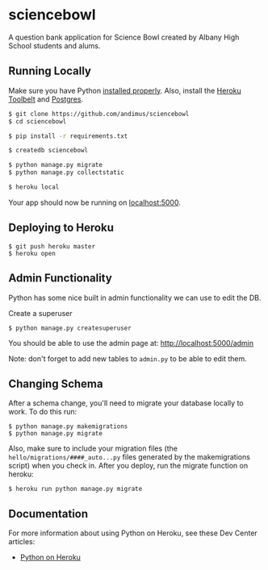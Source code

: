 # sciencebowl

A question bank application for Science Bowl created by Albany High School students and alums.

## Running Locally

Make sure you have Python [installed properly](http://install.python-guide.org).  Also, install the [Heroku Toolbelt](https://toolbelt.heroku.com/) and [Postgres](https://devcenter.heroku.com/articles/heroku-postgresql#local-setup).

```sh
$ git clone https://github.com/andimus/sciencebowl
$ cd sciencebowl

$ pip install -r requirements.txt

$ createdb sciencebowl

$ python manage.py migrate
$ python manage.py collectstatic

$ heroku local
```

Your app should now be running on [localhost:5000](http://localhost:5000/).

## Deploying to Heroku

```
$ git push heroku master
$ heroku open
```

## Admin Functionality
Python has some nice built in admin functionality we can use to edit the DB.

Create a superuser
```
$ python manage.py createsuperuser
```

You should be able to use the admin page at: [http://localhost:5000/admin](http://localhost:5000/admin)

Note: don't forget to add new tables to `admin.py` to be able to edit them.

## Changing Schema
After a schema change, you'll need to migrate your database locally to work. To do this run:
```
$ python manage.py makemigrations
$ python manage.py migrate
```

Also, make sure to include your migration files (the `hello/migrations/####_auto...py` files generated by the makemigrations script) when you check in. After you deploy, run the migrate function on heroku:
```
$ heroku run python manage.py migrate
```

## Documentation

For more information about using Python on Heroku, see these Dev Center articles:

- [Python on Heroku](https://devcenter.heroku.com/categories/python)
